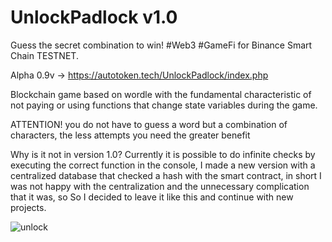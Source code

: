 # UnlockPadlock v1.0
 Guess the secret combination to win! #Web3 #GameFi for Binance Smart Chain TESTNET.
 
Alpha 0.9v -> https://autotoken.tech/UnlockPadlock/index.php

Blockchain game based on wordle with the fundamental characteristic of not paying or using functions that change state variables during the game.

ATTENTION! you do not have to guess a word but a combination of characters, the less attempts you need the greater benefit

Why is it not in version 1.0? Currently it is possible to do infinite checks by executing the correct function in the console, I made a new version with a centralized database that checked a hash with the smart contract, in short I was not happy with the centralization and the unnecessary complication that it was, so So I decided to leave it like this and continue with new projects.


![unlock](https://user-images.githubusercontent.com/57547835/163734257-91f940d0-2960-4283-9839-b8d162086d3c.png)
